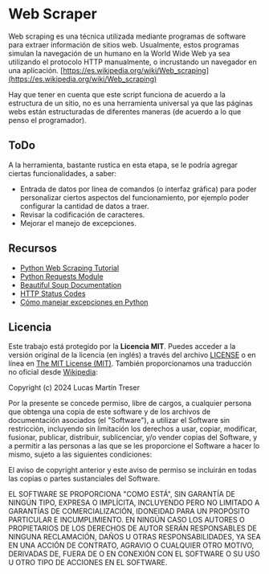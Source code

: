# Web Scraper

Web scraping es una técnica utilizada mediante programas de software para extraer información de sitios web. Usualmente, estos programas simulan la navegación de un humano en la World Wide Web ya sea utilizando el protocolo HTTP manualmente, o incrustando un navegador en una aplicación. [https://es.wikipedia.org/wiki/Web_scraping](https://es.wikipedia.org/wiki/Web_scraping)

Hay que tener en cuenta que este script funciona de acuerdo a la estructura de un sitio, no es una herramienta universal ya que las páginas webs están estructuradas de diferentes maneras (de acuerdo a lo que penso el programador).

## ToDo

A la herramienta, bastante rustica en esta etapa, se le podría agregar ciertas funcionalidades, a saber:

- Entrada de datos por línea de comandos (o interfaz gráfica) para poder personalizar ciertos aspectos del funcionamiento, por ejemplo poder configurar la cantidad de datos a traer.
- Revisar la codificación de caracteres.
- Mejorar el manejo de excepciones.

## Recursos

- [Python Web Scraping Tutorial](https://www.geeksforgeeks.org/python-web-scraping-tutorial/)
- [Python Requests Module](https://www.w3schools.com/python/module_requests.asp)
- [Beautiful Soup Documentation](https://beautiful-soup-4.readthedocs.io/en/latest/)
- [HTTP Status Codes](https://httpstatuses.com/)
- [Cómo manejar excepciones en Python](https://www.freecodecamp.org/espanol/news/sentencias-try-y-except-de-python-como-menejar-excepciones-en-python/)

## Licencia

Este trabajo está protegido por la **Licencia MIT**. Puedes acceder a la versión original de la licencia (en inglés) a través del archivo [LICENSE](./LICENSE) o en línea en [The MIT License (MIT)](https://mit-license.org/). También proporcionamos una traducción no oficial desde [Wikipedia](https://es.m.wikipedia.org/wiki/Licencia_MIT#La_licencia):

Copyright (c) 2024 Lucas Martín Treser

Por la presente se concede permiso, libre de cargos, a cualquier persona que obtenga una copia de este software y de los archivos de documentación asociados (el "Software"), a utilizar el Software sin restricción, incluyendo sin limitación los derechos a usar, copiar, modificar, fusionar, publicar, distribuir, sublicenciar, y/o vender copias del Software, y a permitir a las personas a las que se les proporcione el Software a hacer lo mismo, sujeto a las siguientes condiciones:

El aviso de copyright anterior y este aviso de permiso se incluirán en todas las copias o partes sustanciales del Software.

EL SOFTWARE SE PROPORCIONA "COMO ESTÁ", SIN GARANTÍA DE NINGÚN TIPO, EXPRESA O IMPLÍCITA, INCLUYENDO PERO NO LIMITADO A GARANTÍAS DE COMERCIALIZACIÓN, IDONEIDAD PARA UN PROPÓSITO PARTICULAR E INCUMPLIMIENTO. EN NINGÚN CASO LOS AUTORES O PROPIETARIOS DE LOS DERECHOS DE AUTOR SERÁN RESPONSABLES DE NINGUNA RECLAMACIÓN, DAÑOS U OTRAS RESPONSABILIDADES, YA SEA EN UNA ACCIÓN DE CONTRATO, AGRAVIO O CUALQUIER OTRO MOTIVO, DERIVADAS DE, FUERA DE O EN CONEXIÓN CON EL SOFTWARE O SU USO U OTRO TIPO DE ACCIONES EN EL SOFTWARE.
